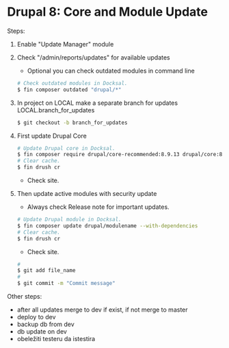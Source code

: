 # Drupal 8: Core and Module Update

Steps:
1. Enable "Update Manager" module
2. Check "/admin/reports/updates" for available updates
    - Optional you can check outdated modules in command line
  
    ```bash
    # Check outdated modules in Docksal. 
    $ fin composer outdated "drupal/*"
    ```

3. In project on LOCAL make a separate branch for updates LOCAL.branch_for_updates

    ```bash
    $ git checkout -b branch_for_updates
    ```

4. First update Drupal Core
  
    ```bash
    # Update Drupal core in Docksal.
    $ fin composer require drupal/core-recommended:8.9.13 drupal/core:8.9.13 --update-with-all-dependencies
    # Clear cache.
    $ fin drush cr
    ```
    - Check site.

5. Then update active modules with security update

    * Always check Release note for important updates.
  
    ```bash
    # Update Drupal module in Docksal.
    $ fin composer update drupal/modulename --with-dependencies
    # Clear cache.
    $ fin drush cr

    ```
    * Check site.
    ```bash
    # 
    $ git add file_name
    #
    $ git commit -m "Commit message"
    ```

Other steps:

* after all updates merge to dev if exist, if not merge to master
* deploy to dev
* backup db from dev
* db update on dev
* obeležiti testeru da istestira
